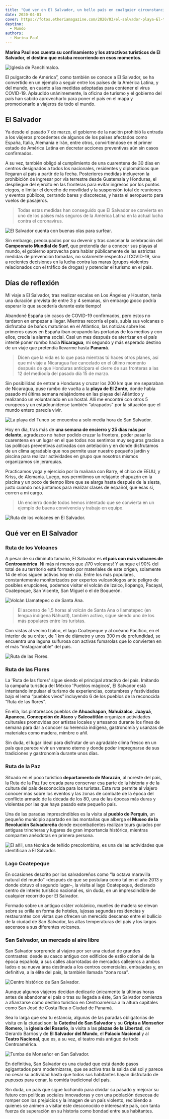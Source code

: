 ```yaml
---
title: "Qué ver en El Salvador, un bello país en cualquier circunstancia"
date: 2020-04-01
cover: https://fotos.etheriamagazine.com/2020/03/el-salvador-playa-El-tunco.jpg
destino: 
  - Mundo
authors: 
  - Marina Paul
---
```


**Marina Paul nos cuenta su confinamiento y los atractivos turísticos de El Salvador, el 
destino que estaba recorriendo en esos momentos.** 

![Iglesia de Panchimalco.](https://fotos.etheriamagazine.com/2020/03/viajar-sola-Iglesia-Panchimalco.jpg "Iglesia de Panchimalco. © O.T. El Salvador")

El pulgarcito de América”, como también se conoce a El Salvador, se ha convertido en un 
ejemplo a seguir entre los países de la América Latina, y del mundo, en cuanto a las 
medidas adoptadas para contener el virus COVID-19. Aplaudido unánimemente, la oficina de 
turismo y el gobierno del país han sabido aprovecharlo para poner el país en el mapa y 
promocionarlo a viajeros de todo el mundo. 

## El Salvador

Ya desde el pasado 7 de marzo, el gobierno de la nación prohibió la entrada a los 
viajeros procedentes de algunos de los países afectados como España, Italia, Alemania e 
Irán, entre otros, convirtiéndose en el primer estado de América Latina en decretar 
acciones preventivas aún sin casos confirmados. 

A su vez, también obligó al cumplimiento de una cuarentena de 30 días en centros 
designados a todos los nacionales, residentes y diplomáticos que llegaran al país a 
partir de la fecha. Posteriores medidas incluyeron la prohibición de ingresar por vía 
terrestre desde Guatemala y Honduras, el despliegue del ejército en las fronteras para 
evitar ingresos por los puntos ciegos, o limitar el derecho de movilidad y la suspensión 
total de reuniones y eventos públicos, cerrando bares y discotecas, y hasta el 
aeropuerto para vuelos de pasajeros. 

> Todas estas medidas han conseguido que El Salvador se convierta en uno de los países más 
> seguros de la América Latina en la actual lucha contra el coronavirus. 

![El Salvador cuenta con buenas olas para surfear.](https://fotos.etheriamagazine.com/2020/03/el-salvador-surf-playa.jpg "El Salvador cuenta con buenas olas para surfear. © O.T. El Salvador")

Sin embargo, preocupados por su devenir y tras cancelar la celebración del **Campeonato 
Mundial de Surf,** que pretendía dar a conocer sus playas al mundo, el gobierno 
aprovecha para hablar públicamente de las estrictas medidas de prevención tomadas, no 
solamente respecto al COVID-19, sino a recientes decisiones en la lucha contra las maras 
(grupos violentos relacionados con el tráfico de drogas) y potenciar el turismo en el 
país. 

## Días de reflexión

Mi viaje a El Salvador, tras realizar escalas en Los Ángeles y Houston, tenía una 
duración prevista de entre 3 y 4 semanas, sin embargo ¡poco podría esperar lo que 
sucedería durante este tiempo! 

Abandoné España sin casos de COVID-19 confirmados, pero éstos no tardaron en empezar a 
llegar. Mientras recorría el país, subía sus volcanes o disfrutaba de baños matutinos en 
el Atlántico, las noticias sobre los primeros casos en España iban ocupando las portadas 
de los medios y con ellos, crecía la alarma social. Casi un mes después de aterrizar en 
el país intenté poner rumbo hacia **Nicaragua**, mi segundo y más esperado destino de un 
viaje que pretendía llevarme hasta **Panamá**. 

> Dicen que la vida es lo que pasa mientras tú haces otros planes, así que mi viaje a 
> Nicaragua fue cancelado en el último momento después de que Honduras anticipara el 
> cierre de sus fronteras a las 12 del mediodía del pasado día 15 de marzo. 

Sin posibilidad de entrar a Honduras y cruzar los 200 km que me separaban de Nicaragua, 
puse rumbo de vuelta a la **playa de El Zonte**, donde había pasado mi última semana 
relajándome en las playas del Atlántico y realizando un voluntariado en un hostal. Allí 
me encontré con otros 5 europeos y un estadounidense también “atrapados” por la 
situación que el mundo entero parecía vivir. 

![La playa del Tunco se encuentra a solo media hora de San Salvador.](https://fotos.etheriamagazine.com/2020/03/el-salvador-playa-El-tunco.jpg "La playa del Tunco se encuentra a solo media hora de San Salvador. © O.T. El Salvador")

Hoy en día, tras más de **una semana de encierro y 25 días más por delante**, agradezco 
no haber podido cruzar la frontera, poder pasar la cuarentena en un lugar en el que 
todos nos sentimos muy seguros gracias a las políticas preventivas activadas con 
antelación y en donde disfrutamos de un clima agradable que nos permite usar nuestro 
pequeño jardín y piscina para realizar actividades en grupo que nosotros mismos 
organizamos sin jerarquías. 

Practicamos yoga y ejercicio por la mañana con Barry, el chico de EEUU, y Kriss, de 
Alemania. Luego, nos permitimos un relajante chapuzón en la piscina y un poco de tiempo 
libre que se alarga hasta después de la siesta, justo cuando nos juntamos para realizar 
clases de español, que esas sí, corren a mi cargo. 

> Un encierro donde todos hemos intentado que se convierta en un ejemplo de buena 
> convivencia y trabajo en equipo. 

![Ruta de los volcanes en El Salvador.](https://fotos.etheriamagazine.com/2020/03/ruta-volcanes-el-salvador.jpg "Ruta de los volcanes en El Salvador. ©OT El Salvador")

## Qué ver en El Salvador

### Ruta de los Volcanes

A pesar de su diminuto tamaño, El Salvador es **el país con más volcanes de 
Centroamérica**. Ni más ni menos que ¡170 volcanes! Y aunque el 90% del total de su 
territorio está formado por materiales de este origen, solamente 14 de ellos siguen 
activos hoy en día. Entre los más populares, constantemente monitorizados por expertos 
vulcanólogos ante peligro de posibles erupciones, podemos visitar el volcán de Izalco, 
Ilopango, Pacayal, Coatepeque, San Vicente, San Miguel o el de Boquerón. 

![Volcán Llamatepec o de Santa Ana.](https://fotos.etheriamagazine.com/2020/03/volcan-Ilamatepec-Santa-Ana.jpg "Volcán Llamatepec o de Santa Ana. © O.T. El Salvador")

> El ascenso de 1,5 horas al volcán de Santa Ana o Ilamatepec (en lengua indígena 
> Náhuatl), también activo, sigue siendo uno de los más populares entre los turistas. 

Con vistas al vecino Izalco, el lago Coatepeque y al océano Pacífico, en el interior de 
su cráter, de 1 km de diámetro y unos 300 m de profundidad, se encuentra una laguna 
sulfurosa con activas fumarolas que lo convierten en el más “instagramable” del país. 

![Ruta de las Flores.](https://fotos.etheriamagazine.com/2020/03/ruta-flores-el-salvador.jpg "Ruta de las Flores. © O.T. El Salvador")

### Ruta de las Flores

La 'Ruta de las flores' sigue siendo el principal atractivo del país. Imitando la 
campaña turística del México 'Pueblos mágicos', El Salvador está intentando impulsar el 
turismo de experiencias, costumbres y festividades bajo el lema “pueblos vivos” 
incluyendo 6 de los pueblos de la reconocida “Ruta de las flores”. 

En ella, los pintorescos pueblos de **Ahuachapan**, **Nahuizalco**, **Juayuá**, 
**Apaneca**, **Concepción de Ataco** y **Salcoatitlán** organizan actividades culturales 
promovidas por artistas locales y artesanos durante los fines de semana para dar a 
conocer su herencia indígena, gastronomía y usanzas de materiales como madera, mimbre o 
añil. 

Sin duda, el lugar ideal para disfrutar de un agradable clima fresco en un país que 
parece vivir un verano eterno y donde poder impregnarse de sus tradiciones y gastronomía 
durante unos días. 

### Ruta de la Paz

Situado en el poco turístico **departamento de Morazán**, al noreste del país, la Ruta 
de la Paz fue creada para conservar esa parte de la historia y de la cultura del país 
desconocida para los turistas. Esta ruta permite al viajero conocer más sobre los 
eventos y las zonas de combate de la época del conflicto armado de la década de los 80, 
una de las épocas más duras y violentas por las que haya pasado este pequeño país. 

Una de las paradas imprescindibles es la visita al **pueblo de Perquín**, un pequeño 
municipio apartado en las montañas que alberga el **Museo de la Revolución Salvadoreña** 
donde excombatientes realizan tours guiados por antiguas trincheras y lugares de gran 
importancia histórica, mientras comparten anécdotas en primera persona. 

![El añil, una técnica de teñido precolombina, es una de las actividades que identifican a El Salvador.](https://fotos.etheriamagazine.com/2020/03/el-salvador-Anil.jpg "El añil, una técnica de teñido precolombina, es una de las actividades que identifican a El Salvador. © O.T. ElSalvador")

### Lago Coatepeque

En ocasiones descrito por los salvadoreños como “la octava maravilla natural del mundo” 
–después de que se postulara como tal en el año 2013 y donde obtuvo el segundo lugar–, 
la visita al lago Coatepeque, declarado centro de interés turístico nacional es, sin 
duda, en un imprescindible de cualquier recorrido por El Salvador. 

Formado sobre un antiguo cráter volcánico, muelles de madera se elevan sobre su orilla 
en forma de hoteles, lujosas segundas residencias y restaurantes con vistas que ofrecen 
un merecido descanso entre el bullicio de la ciudad de San Salvador, las altas 
temperaturas del país y los largos ascensos a sus diferentes volcanes. 

### San Salvador, un mercado al aire libre

San Salvador sorprende al viajero por ser una ciudad de grandes contrastes: desde su 
casco antiguo con edificios de estilo colonial de la época española, a sus calles 
abarrotadas de mercados callejeros a ambos lados o su nueva área destinada a los centros 
comerciales, embajadas y, en definitiva, a la élite del país, la también llamada “zona 
rosa”. 

![Centro histórico de San Salvador.](https://fotos.etheriamagazine.com/2020/03/centro-historico-san-salvador.jpg "Centro histórico de San Salvador. © O.T. El Salvador")

Aunque algunos viajeros decidan dedicarle únicamente la últimas horas antes de abandonar 
el país o tras su llegada a éste, San Salvador comienza a afianzarse como destino 
turístico en Centroamérica a la altura capitales como San José de Costa Rica o Ciudad de 
Panamá. 

Sea lo larga que sea tu estancia, algunas de las paradas obligatorias de visita en la 
ciudad son: la **Catedral de San Salvador** y su **Cripta a Monseñor Romero**, la 
**iglesia del Rosario**, la visita a las **plazas de la Libertad**, de Gerardo Barrios y 
de **El Salvador del Mundo**, el **Palacio Nacional** y al **Teatro Nacional**, que es, 
a su vez, el teatro más antiguo de todo Centroamérica. 

![Tumba de Monseñor en San Salvador.](https://fotos.etheriamagazine.com/2020/03/ruta-tumba-monsenor-san-salvador.jpg "Tumba de Monseñor en San Salvador. © O.T. El Salvador")

En definitiva, San Salvador es una ciudad que está dando pasos agigantados para 
modernizarse, que se activa tras la salida del sol y parece no cesar su actividad hasta 
que todos sus habitantes hayan disfrutado de _pupusas_ para cenar, la comida tradicional 
del país. 

Sin duda, un país que sigue luchando para olvidar su pasado y mejorar su futuro con 
políticas sociales innovadoras y con una población deseosa de romper con los prejuicios 
y la imagen de un país violento, recibiendo a quienes se animen a visitar este 
desconocido e interesante país, con tanta fuerza de superación en su historia como 
bondad entre sus habitantes.
